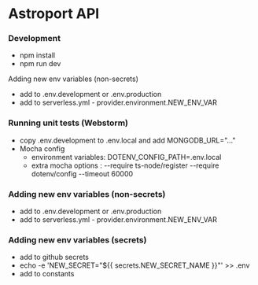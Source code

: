 # Astroport API

### Development

- npm install
- npm run dev

Adding new env variables (non-secrets)
- add to .env.development or .env.production
- add to serverless.yml - provider.environment.NEW_ENV_VAR

### Running unit tests (Webstorm)
- copy .env.development to .env.local and add MONGODB_URL="..."
- Mocha config
  - environment variables: DOTENV_CONFIG_PATH=.env.local
  - extra mocha options  : --require ts-node/register --require dotenv/config --timeout 60000
  
### Adding new env variables (non-secrets)
- add to .env.development or .env.production
- add to serverless.yml - provider.environment.NEW_ENV_VAR

### Adding new env variables (secrets)
- add to github secrets
- echo -e 'NEW_SECRET="${{ secrets.NEW_SECRET_NAME }}"' >> .env
- add to constants
